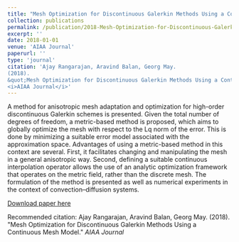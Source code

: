 ```yaml
---
title: "Mesh Optimization for Discontinuous Galerkin Methods Using a Continuous Mesh Model"
collection: publications
permalink: /publication/2018-Mesh-Optimization-for-Discontinuous-Galerkin-Methods-Using-a-Continuous-Mesh-Model
excerpt: ''
date: 2018-01-01
venue: 'AIAA Journal'
paperurl: ''
type: 'journal'
citation: 'Ajay Rangarajan, Aravind Balan, Georg May.
(2018).
&quot;Mesh Optimization for Discontinuous Galerkin Methods Using a Continuous Mesh Model.&quot;
<i>AIAA Journal</i>'
---
```

A method for anisotropic mesh adaptation and optimization for high-order discontinuous Galerkin schemes is presented. Given the total number of degrees of freedom, a metric-based method is proposed, which aims to globally optimize the mesh with respect to the Lq norm of the error. This is done by minimizing a suitable error model associated with the approximation space. Advantages of using a metric-based method in this context are several. First, it facilitates changing and manipulating the mesh in a general anisotropic way. Second, defining a suitable continuous interpolation operator allows the use of an analytic optimization framework that operates on the metric field, rather than the discrete mesh. The formulation of the method is presented as well as numerical experiments in the context of convection–diffusion systems.

[Download paper here](https://doi.org/10.2514/1.J056965)

Recommended citation: Ajay Rangarajan, Aravind Balan, Georg May.
(2018).
&quot;Mesh Optimization for Discontinuous Galerkin Methods Using a Continuous Mesh Model.&quot;
<i>AIAA Journal</i>